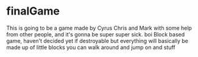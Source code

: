 # finalGame
This is going to be a game made by Cyrus Chris and Mark with some help from other people, and it's gonna be super super sick.
boi
Block based game, haven't decided yet if destroyable but everything will basically be made up of little blocks you can walk around and jump on and stuff
